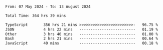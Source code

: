 
<!--START_SECTION:waka-->

```txt
From: 07 May 2024 - To: 13 August 2024

Total Time: 364 hrs 39 mins

TypeScript       356 hrs 21 mins >>>>>>>>>>>>>>>>>>>>>>>>-   96.75 %
JSON             4 hrs 22 mins   -------------------------   01.19 %
Other            3 hrs 40 mins   -------------------------   01.00 %
Bash             2 hrs 21 mins   -------------------------   00.64 %
JavaScript       40 mins         -------------------------   00.18 %
```

<!--END_SECTION:waka-->

<!--

### Hi there 👋
**Iam-cesar/Iam-cesar** is a ✨ _special_ ✨ repository because its `README.md` (this file) appears on your GitHub profile.

Here are some ideas to get you started:

- 🔭 I’m currently working on ...
- 🌱 I’m currently learning ...
- 👯 I’m looking to collaborate on ...
- 🤔 I’m looking for help with ...
- 💬 Ask me about ...
- 📫 How to reach me: ...
- 😄 Pronouns: ...
- ⚡ Fun fact: ...
-->
